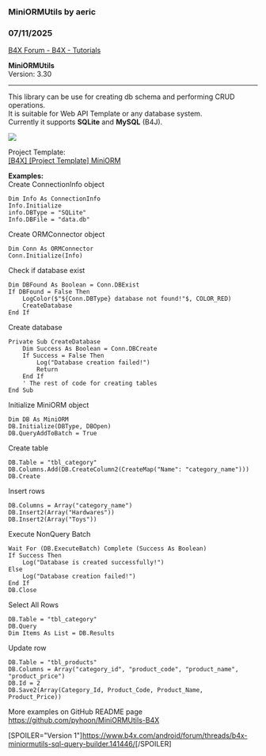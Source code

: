 ###  MiniORMUtils by aeric
### 07/11/2025
[B4X Forum - B4X - Tutorials](https://www.b4x.com/android/forum/threads/166030/)

**MiniORMUtils**  
Version: 3.30  

---

  
This library can be use for creating db schema and performing CRUD operations.  
It is suitable for Web API Template or any database system.  
Currently it supports **SQLite** and **MySQL** (B4J).  
  
![](https://www.b4x.com/android/forum/attachments/164272)  
  
Project Template:  
[[B4X] [Project Template] MiniORM](https://www.b4x.com/android/forum/threads/b4x-project-template-miniorm.165499/)  
  
**Examples:**  
Create ConnectionInfo object  

```B4X
Dim Info As ConnectionInfo  
Info.Initialize  
info.DBType = "SQLite"  
Info.DBFile = "data.db"
```

  
  
Create ORMConnector object  

```B4X
Dim Conn As ORMConnector  
Conn.Initialize(Info)
```

  
  
Check if database exist  

```B4X
Dim DBFound As Boolean = Conn.DBExist  
If DBFound = False Then  
    LogColor($"${Conn.DBType} database not found!"$, COLOR_RED)  
    CreateDatabase  
End If
```

  
  
Create database  

```B4X
Private Sub CreateDatabase  
    Dim Success As Boolean = Conn.DBCreate  
    If Success = False Then  
        Log("Database creation failed!")  
        Return  
    End If  
    ' The rest of code for creating tables  
End Sub
```

  
  
Initialize MiniORM object  

```B4X
Dim DB As MiniORM  
DB.Initialize(DBType, DBOpen)  
DB.QueryAddToBatch = True
```

  
  
Create table  

```B4X
DB.Table = "tbl_category"  
DB.Columns.Add(DB.CreateColumn2(CreateMap("Name": "category_name")))  
DB.Create
```

  
  
Insert rows  

```B4X
DB.Columns = Array("category_name")  
DB.Insert2(Array("Hardwares"))  
DB.Insert2(Array("Toys"))
```

  
  
Execute NonQuery Batch  

```B4X
Wait For (DB.ExecuteBatch) Complete (Success As Boolean)  
If Success Then  
    Log("Database is created successfully!")  
Else  
    Log("Database creation failed!")  
End If  
DB.Close
```

  
  
Select All Rows  

```B4X
DB.Table = "tbl_category"  
DB.Query  
Dim Items As List = DB.Results
```

  
  
Update row  

```B4X
DB.Table = "tbl_products"  
DB.Columns = Array("category_id", "product_code", "product_name", "product_price")  
DB.Id = 2  
DB.Save2(Array(Category_Id, Product_Code, Product_Name, Product_Price))
```

  
  
More examples on GitHub README page  
<https://github.com/pyhoon/MiniORMUtils-B4X>  
  
[SPOILER="Version 1"]<https://www.b4x.com/android/forum/threads/b4x-miniormutils-sql-query-builder.141446/>[/SPOILER]